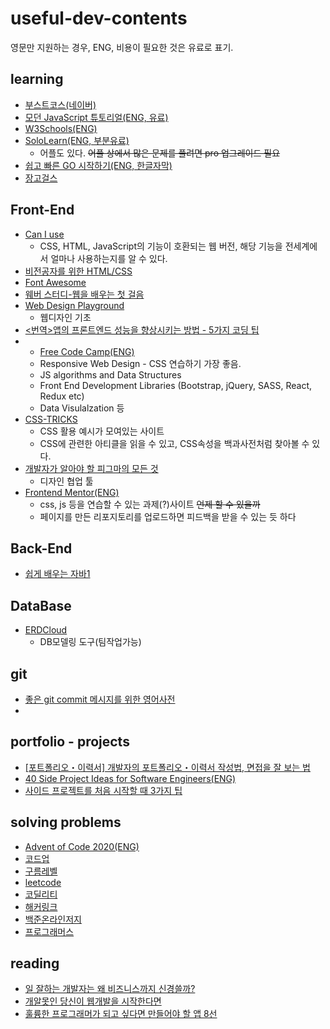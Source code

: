 # useful-dev-contents   
영문만 지원하는 경우, ENG, 비용이 필요한 것은 유료로 표기. 

## learning   
* [부스트코스(네이버)](https://www.boostcourse.org/)
* [모던 JavaScript 튜토리얼(ENG, 유료)](https://ko.javascript.info/)
* [W3Schools(ENG)](https://www.w3schools.com/)
* [SoloLearn(ENG, 부분유료)](https://www.sololearn.com/)
  - 어플도 있다. ~~어플 상에서 많은 문제를 풀려면 pro 업그레이드 필요~~
* [쉽고 빠른 GO 시작하기(ENG, 한글자막)](https://nomadcoders.co/go-for-beginners)
* [장고걸스](https://tutorial.djangogirls.org/ko/)


## Front-End   
* [Can I use](https://caniuse.com/)   
  - CSS, HTML, JavaScript의 기능이 호환되는 웹 버전, 해당 기능을 전세계에서 얼마나 사용하는지를 알 수 있다.    
* [비전공자를 위한 HTML/CSS](https://www.boostcourse.org/cs120/joinLectures/33586)
* [Font Awesome](https://fontawesome.com/)
* [웨버 스터디-웹을 배우는 첫 걸음](http://webberstudy.com/)
* [Web Design Playground](https://webdesignplayground.io/)
  - 웹디자인 기초
* [<번역>앱의 프론트엔드 성능을 향상시키는 방법 - 5가지 코딩 팁](https://junwoo45.github.io/2019-10-05-frontend-performance/)
* * [Free Code Camp(ENG)](https://www.freecodecamp.org/) 
  - Responsive Web Design - CSS 연습하기 가장 좋음.
  - JS algorithms and Data Structures
  - Front End Development Libraries (Bootstrap, jQuery, SASS, React, Redux etc)
  - Data Visulalzation 등
* [CSS-TRICKS](https://css-tricks.com/)
  - CSS 활용 예시가 모여있는 사이트
  - CSS에 관련한 아티클을 읽을 수 있고, CSS속성을 백과사전처럼 찾아볼 수 있다.
* [개발자가 알아야 할 피그마의 모든 것](https://webactually.com/2021/01/18/%EA%B0%9C%EB%B0%9C%EC%9E%90%EA%B0%80-%EC%95%8C%EC%95%84%EC%95%BC-%ED%95%A0-%ED%94%BC%EA%B7%B8%EB%A7%88%EC%9D%98-%EB%AA%A8%EB%93%A0-%EA%B2%83/)
  - 디자인 협업 툴
* [Frontend Mentor(ENG)](https://www.frontendmentor.io/)
  - css, js 등을 연습할 수 있는 과제(?)사이트 ~~언제 할 수 있을까~~
  - 페이지를 만든 리포지토리를 업로드하면 피드백을 받을 수 있는 듯 하다


## Back-End   
* [쉽게 배우는 자바1](https://www.boostcourse.org/cs126/lecture/142310)

## DataBase
* [ERDCloud](https://www.erdcloud.com/)
  - DB모델링 도구(팀작업가능)

## git   
* [좋은 git commit 메시지를 위한 영어사전](https://blog.ull.im/engineering/2019/03/10/logs-on-git.html)
* 

## portfolio - projects  
* [[포트폴리오・이력서] 개발자의 포트폴리오・이력서 작성법, 면접을 잘 보는 법](https://gmlwjd9405.github.io/2018/05/04/how-to-write-a-resume-for-a-developer.html)   
* [40 Side Project Ideas for Software Engineers(ENG)](https://www.codementor.io/@npostolovski/40-side-project-ideas-for-software-engineers-g8xckyxef)
* [사이드 프로젝트를 처음 시작할 때 3가지 팁](https://youtu.be/cFyJCHPC6zE)

## solving problems   
* [Advent of Code 2020(ENG)](https://adventofcode.com/)   
* [코드업](https://codeup.kr/problemsetsol.php?psid=23)
* [구름레벨](https://level.goorm.io/)
* [leetcode](https://leetcode.com/problemset/top-100-liked-questions/)
* [코딜리티](https://app.codility.com/programmers/)
* [해커링크](https://www.hackerrank.com/)
* [백준온라인저지](https://www.acmicpc.net/workbook/view/1152)
* [프로그래머스](https://www.welcomekakao.com/learn/challenges?tab=all_challenges)

## reading
* [일 잘하는 개발자는 왜 비즈니스까지 신경쓸까?](https://evan-moon.github.io/2020/10/24/buisiness-with-programming/)
* [개알못인 당신이 웹개발을 시작한다면](https://medium.com/happyprogrammer-in-jeju/%EA%B0%9C%EC%95%8C%EB%AA%BB%EC%9D%B8-%EB%8B%B9%EC%8B%A0%EC%9D%B4-%EC%9B%B9%EA%B0%9C%EB%B0%9C%EC%9D%84-%EC%8B%9C%EC%9E%91%ED%95%9C%EB%8B%A4%EB%A9%B4-1-9415c014a130)
* [훌륭한 프로그래머가 되고 싶다면 만들어야 할 앱 8선](https://tagilog.tistory.com/579?fbclid=IwAR3VNuZqDucGJ-EFrIH8XKvstuPIgF_XvfylLo4TPD5xIRLYc-UaN2CP2-c)
